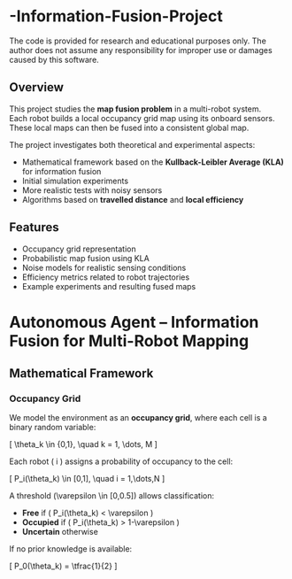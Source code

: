 # -Information-Fusion-Project

The code is provided for research and educational purposes only.
The author does not assume any responsibility for improper use or damages caused by this software.

## Overview
This project studies the **map fusion problem** in a multi-robot system.  
Each robot builds a local occupancy grid map using its onboard sensors. These local maps can then be fused into a consistent global map.  

The project investigates both theoretical and experimental aspects:
- Mathematical framework based on the **Kullback-Leibler Average (KLA)** for information fusion  
- Initial simulation experiments  
- More realistic tests with noisy sensors  
- Algorithms based on **travelled distance** and **local efficiency**  

## Features
- Occupancy grid representation  
- Probabilistic map fusion using KLA  
- Noise models for realistic sensing conditions  
- Efficiency metrics related to robot trajectories  
- Example experiments and resulting fused maps  


# Autonomous Agent – Information Fusion for Multi-Robot Mapping

## Mathematical Framework

### Occupancy Grid
We model the environment as an **occupancy grid**, where each cell is a binary random variable:

\[
\theta_k \in \{0,1\}, \quad k = 1, \dots, M
\]

Each robot \( i \) assigns a probability of occupancy to the cell:

\[
P_i(\theta_k) \in [0,1], \quad i = 1,\dots,N
\]

A threshold \(\varepsilon \in [0,0.5]\) allows classification:
- **Free** if \( P_i(\theta_k) < \varepsilon \)  
- **Occupied** if \( P_i(\theta_k) > 1-\varepsilon \)  
- **Uncertain** otherwise  

If no prior knowledge is available:

\[
P_0(\theta_k) = \tfrac{1}{2}
\]
